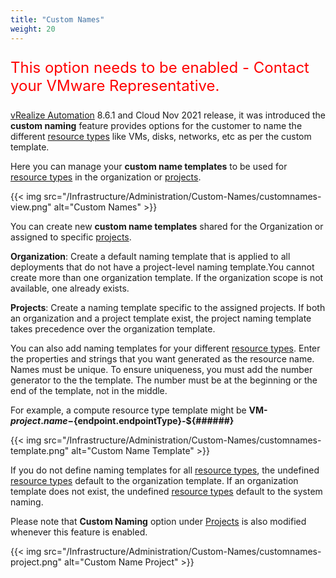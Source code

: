 ```yaml
---
title: "Custom Names"
weight: 20
---
```

 
 <SPAN STYLE="font-size:18.0pt">
 <p style="color:#FF0000";>This option needs to be enabled - Contact your VMware Representative.</p>
 </SPAN>

[vRealize Automation](https://www.vmware.com/products/vrealize-automation.html) 8.6.1 and Cloud Nov 2021 release, it was introduced the <b>custom naming</b> feature provides options for the customer to name the different [resource types](/Infrastructure/Resources/) like VMs, disks, networks, etc as per the custom template.

Here you can manage your <b>custom name templates</b> to be used for [resource types](/Infrastructure/Resources/) in the organization or [projects](/Infrastructure/Administration/Projects/).

{{< img src="/Infrastructure/Administration/Custom-Names/customnames-view.png" alt="Custom Names" >}}

You can create new <b>custom name templates</b> shared for the Organization or assigned to specific [projects](/Infrastructure/Administration/Projects/).

<b>Organization</b>: Create a default naming template that is applied to all deployments that do not have a project-level naming template.You cannot create more than one organization template. If the organization scope is not available, one already exists.

<b>Projects</b>: Create a naming template specific to the assigned projects. If both an organization and a project template exist, the project naming template takes precedence over the organization template.

You can also add naming templates for your different [resource types](/Infrastructure/Resources/).
Enter the properties and strings that you want generated as the resource name. Names must be unique. To ensure uniqueness, you must add the number generator to the the template. The number must be at the beginning or the end of the template, not in the middle.

For example, a compute resource type template might be <b>VM-${project.name}-${endpoint.endpointType}-${######}</b>

{{< img src="/Infrastructure/Administration/Custom-Names/customnames-template.png" alt="Custom Name Template" >}}

If you do not define naming templates for all [resource types](/Infrastructure/Resources/), the undefined [resource types](/Infrastructure/Resources/) default to the organization template. If an organization template does not exist, the undefined [resource types](/Infrastructure/Resources/) default to the system naming.

Please note that <b>Custom Naming</b> option under [Projects](/Infrastructure/Administration/Projects/) is also modified whenever this feature is enabled.

{{< img src="/Infrastructure/Administration/Custom-Names/customnames-project.png" alt="Custom Name Project" >}}